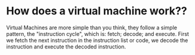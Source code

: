 # How does a virtual machine work??

Virtual Machines are more simple than you think, they follow a simple pattern, the "instruction cycle", which is: fetch; decode; and execute. First we fetch the next instruction in the instruction list or code, we decode the instruction and execute the decoded instruction. 
